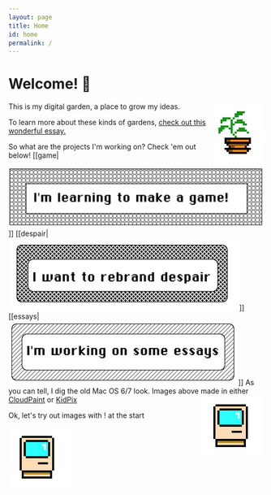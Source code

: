 ```yaml
---
layout: page
title: Home
id: home
permalink: /
---
```


# Welcome! 🌱
<img src = "/assets/potted-plant.png" style = "float: right" alt="Potted Plant"/>
This is my digital garden, a place to grow my ideas. 

To learn more about these kinds of gardens, [check out this wonderful essay.](https://maggieappleton.com/garden-history)

So what are the projects I'm working on? Check 'em out below!
[[game|<img src="/assets/button-game.png" alt="I'm making a game"/>]]
[[despair|<img src="/assets/button-despair.png" alt="I'm working on despair"/>]]
[[essays|<img src="/assets/button-essays.png" alt="I'm writing some essays"/>]]
As you can tell, I dig the old Mac OS 6/7 look. Images above made in either [CloudPaint](https://www.cloudpaint.com/imageeditor) or [KidPix](https://kidpix.app/)
<img src = "/assets/mac.png" style = "float: right" alt="Mac Plus"/>


Ok, let's try out images with ! at the start

![Mac Plus](/assets/mac.png)